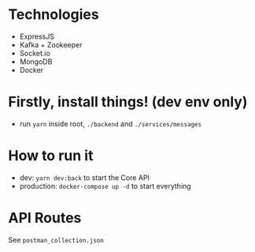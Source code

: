 # Technologies
- ExpressJS
- Kafka + Zookeeper
- Socket.io
- MongoDB
- Docker

# Firstly, install things! (dev env only)
- run `yarn` inside root, `./backend` and `./services/messages`

# How to run it
- dev: `yarn dev:back` to start the Core API
- production: `docker-compose up -d` to start everything

# API Routes
See `postman_collection.json`
